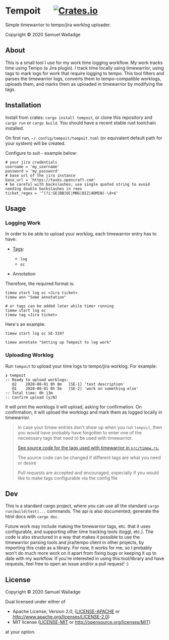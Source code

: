 # Tempoit &emsp; [![Crates.io](https://img.shields.io/crates/v/tempoit)](https://crates.io/crates/tempoit)

Simple timewarrior to tempo/jira worklog uploader.

Copyright © 2020 Samuel Walladge

## About

This is a small tool I use for my work time logging workflow.
My work tracks time using Tempo (a Jira plugin).
I track time locally using timewarrior, using tags to mark logs for work that require logging to tempo.
This tool filters and parses the timewarrior logs, converts them to tempo-compatible worklogs,
uploads them, and marks them as uploaded in timewarrior by modifying the tags.

## Installation

Install from crates: `cargo install tempoit`, or clone this repository and `cargo run` or `cargo build`.
You should have a recent stable rust toolchain installed.

On first run, `~/.config/tempoit/tempoit.toml` (or equivalent default path for your system) will be created.

Configure to suit - example below:

```
# your jira credentials
username = 'my_username'
password = 'my_password'
# base url of the jira instance
base_url = 'https://tasks.opencraft.com'
# be careful with backslashes; use single quoted string to avoid needing double backslashes in reex
ticket_regex = '^(?i:SE|BB|OC|MNG|BIZ|ADMIN)-\d+$'
```

## Usage

### Logging Work

In order to be able to upload your worklog, each timewarrior entry has to have:
- [Tags](src/timew.rs#L136):
  - `log`
  - `oc`

- Annotation

Therefore, the required format is:
```
timew start log oc <Jira ticket>
timew ann "Some annotation"

# or tags can be added later while timer running
timew start log oc
timew tag <Jira ticket>
```

Here's an example:
```
timew start log oc SE-3197

timew annotate "Setting up Tempoit to log work"
```

### Uploading Worklog

Run `tempoit` to upload your time logs to tempo/jira worklog. For example:

```
❯ tempoit
:: Ready to upload worklogs:
   @2    2020-08-01 0h 8m   [SE-1] 'test description'
   @1    2020-08-01 0h 5m   [SE-2] 'work on something else'
:: Total time: 0h 13m
:: Confirm upload [y/N]
```

It will print the worklogs it will upload, asking for confirmation.
On confirmation, it will upload the worklogs and mark them as logged locally in timewarrior.

> In case your timew entries don't show up when you run `tempoit`, then you would have probably have forgotten to enter one of the neceessary tags that need to be used with timewarrior.
>
> [See source code for the tags used with timewarrior in `src/timew.rs`.](src/timew.rs#L136)
>
> The source code can be changed if different tags are what you need or desire
>
> Pull requests are accepted and encouraged, especially if you would like to make tags configurable via the config file

## Dev

This is a standard cargo project, where you can use all the standard `cargo run|build|test|...` commands.
The api is also documented; generate the html docs with `cargo doc`.

Future work may include making the timewarrior tags, etc. that it uses configurable,
and supporting other time tracking tools (toggl, etc.).
The code is also structured in a way that makes it possible to use the timewarrior parsing tools and jira/tempo client in other projects, by importing this crate as a library.
For now, it works for me, so I probably won't do much more work on it apart from fixing bugs or keeping it up to date with my workflow.
If you're interested in using this tool/library and have requests, feel free to open an issue and/or a pull request! :)

## License

Copyright © 2020 Samuel Walladge

Dual licensed under either of

* Apache License, Version 2.0, ([LICENSE-APACHE](LICENSE-APACHE) or http://www.apache.org/licenses/LICENSE-2.0)
* MIT license ([LICENSE-MIT](LICENSE-MIT) or http://opensource.org/licenses/MIT)

at your option.
